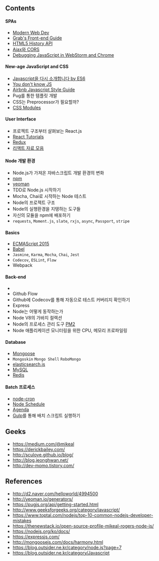 ## Contents

#### SPAs

- [Modern Web Dev](https://github.com/dexteryy/spellbook-of-modern-webdev)
- [Grab's Front-end Guide](https://github.com/grab/front-end-guide)
- [HTML5 History API](https://developer.mozilla.org/en-US/docs/Web/API/History_API)
- [Ajax와 CORS](https://developer.mozilla.org/ko/docs/Web/HTTP/Access_control_CORS)
- [Debugging JavaScript in WebStorm and Chrome](https://www.youtube.com/watch?v=a-IsnxZpRrQ)

#### New-age JavaScript and CSS

- [Javascript을 다시 소개합니다 by ES6](https://developer.mozilla.org/ko/docs/A_re-introduction_to_JavaScript)
- [You don't know JS](https://maximdenisov.gitbooks.io/you-don-t-know-js/content/)
- [Airbnb Javascript Style Guide](https://github.com/airbnb/javascript)
- Pug를 통한 템플릿 개발
- CSS는 Preprocessor가 필요할까?
- [CSS Modules](https://github.com/css-modules/css-modules)

#### User Interface

- 프로젝트 구조부터 살펴보는 React.js
- [React Tutorials](https://facebook.github.io/react/docs/hello-world.html)
- [Redux](https://deminoth.github.io/redux/)
- [리액트 자료 모음](https://github.com/reactkr/learn-react-in-korean)

#### Node 개발 환경

- Node.js가 가져온 자바스크립트 개발 환경의 변화
- [npm](https://www.npmjs.com/)
- [yeoman](http://yeoman.io/generators/)
- TDD로 Node.js 시작하기
- Mocha, Chai로 시작하는 Node 테스트
- Node의 프로젝트 구조
- Node의 실행환경을 지탱하는 도구들
- 자신의 모듈을 npm에 배포하기
- `requests`, `Moment.js`, `slate`, `rxjs`, `async`, `Passport`, `stripe`

#### Basics

- [ECMAScript 2015](http://www.ecma-international.org/ecma-262/6.0/)
- [Babel](http://babeljs.io/repl/)
- `Jasmine`, `Karma`, `Mocha`, `Chai`, `Jest`
- `Codecov`, `ESLint`, `Flow`
- Webpack

#### Back-end

- [](https://github.com/wearehive/project-guidelines)
- Github Flow
- Github에 Codecov를 통해 자동으로 테스트 커버리지 확인하기
- Express
- Node는 어떻게 동작하는가
- Node V8의 가바지 컬렉션
- Node의 프로세스 관리 도구 [PM2](http://pm2.keymetrics.io/)
- Node 애플리케이션 모니터링을 위한 CPU, 메모리 프로파일링

#### Database

- [Mongoose](http://mongoosejs.com/)
- `Mongoskin` `Mongo Shell` `RoboMongo`
- [elasticsearch.js](https://www.elastic.co/guide/en/elasticsearch/client/javascript-api/current/index.html)
- [MySQL](https://github.com/redblaze/node-mysql)
- [Redis](https://github.com/NodeRedis/node_redis)

#### Batch 프로세스

- [node-cron](https://github.com/kelektiv/node-cron)
- [Node Schedule](https://github.com/node-schedule/node-schedule)
- [Agenda](https://github.com/agenda/agenda)
- [Gulp](https://gulpjs.com/)를 통해 배치 스크립트 실행하기

## Geeks

- https://medium.com/@mikeal
- https://derickbailey.com/
- http://sculove.github.io/blog/
- http://blog.jeonghwan.net/
- http://dev-momo.tistory.com/

## References

- http://d2.naver.com/helloworld/4994500
- http://yeoman.io/generators/
- https://pugjs.org/api/getting-started.html
- http://www.geeksforgeeks.org/category/javascript/
- https://www.toptal.com/nodejs/top-10-common-nodejs-developer-mistakes
- https://thenewstack.io/open-source-profile-mikeal-rogers-node-js/
- https://nodejs.org/ko/docs/
- https://expressjs.com/
- http://mongoosejs.com/docs/harmony.html
- https://blog.outsider.ne.kr/category/node.js?page=7
- https://blog.outsider.ne.kr/category/Javascript